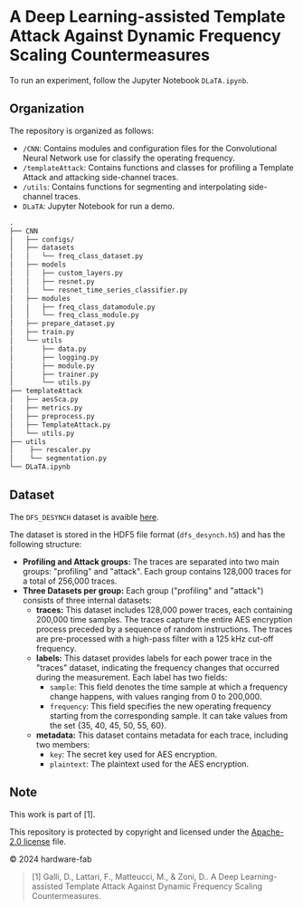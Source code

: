# A Deep Learning-assisted Template Attack Against Dynamic Frequency Scaling Countermeasures

To run an experiment, follow the Jupyter Notebook `DLaTA.ipynb`.

## Organization

The repository is organized as follows:

- `/CNN`: Contains modules and configuration files for the Convolutional Neural Network use for classify the operating frequency.
- `/templateAttack`: Contains functions and classes for profiling a Template Attack and attacking side-channel traces.
- `/utils`: Contains functions for segmenting and interpolating side-channel traces.
- `DLaTA`: Jupyter Notebook for run a demo.

```txt
.
├── CNN
│   ├── configs/
│   ├── datasets
│   │   └── freq_class_dataset.py
│   ├── models
│   │   ├── custom_layers.py
│   │   ├── resnet.py
│   │   └── resnet_time_series_classifier.py
│   ├── modules
│   │   ├── freq_class_datamodule.py
│   │   └── freq_class_module.py
│   ├── prepare_dataset.py
│   ├── train.py
│   └── utils
│       ├── data.py
│       ├── logging.py
│       ├── module.py
│       ├── trainer.py
│       └── utils.py
├── templateAttack
│   ├── aesSca.py
│   ├── metrics.py
│   ├── preprocess.py
│   ├── TemplateAttack.py
│   └── utils.py
├── utils
│    ├── rescaler.py
│    └── segmentation.py
└── DLaTA.ipynb
```

## Dataset

The `DFS_DESYNCH` dataset is avaible [here](https://dx.doi.org/10.21227/8txt-xe26).

The dataset is stored in the HDF5 file format (`dfs_desynch.h5`) and has the following structure:

- **Profiling and Attack groups:** The traces are separated into two main groups: "profiling" and "attack". Each group contains 128,000 traces for a total of 256,000 traces.
- **Three Datasets per group:** Each group ("profiling" and "attack") consists of three internal datasets:
  - **traces:** This dataset includes 128,000 power traces, each containing 200,000 time samples. The traces capture the entire AES encryption process preceded by a sequence of random instructions. The traces are pre-processed with a high-pass filter with a 125 kHz cut-off frequency.
  - **labels:** This dataset provides labels for each power trace in the "traces" dataset, indicating the frequency changes that occurred during the measurement. Each label has two fields:
    - `sample`: This field denotes the time sample at which a frequency change happens, with values ranging from 0 to 200,000.
    - `frequency`: This field specifies the new operating frequency starting from the corresponding sample. It can take values from the set {35, 40, 45, 50, 55, 60}.
  - **metadata:** This dataset contains metadata for each trace, including two members:
    - `key`: The secret key used for AES encryption.
    - `plaintext`: The plaintext used for the AES encryption.

## Note

This work is part of [1].

This repository is protected by copyright and licensed under the [Apache-2.0 license](https://github.com/hardware-fab/DLaTA/blob/main/LICENSE) file.

© 2024 hardware-fab

> [1] Galli, D., Lattari, F., Matteucci, M., & Zoni, D.. A Deep Learning-assisted Template Attack Against Dynamic Frequency Scaling Countermeasures.
